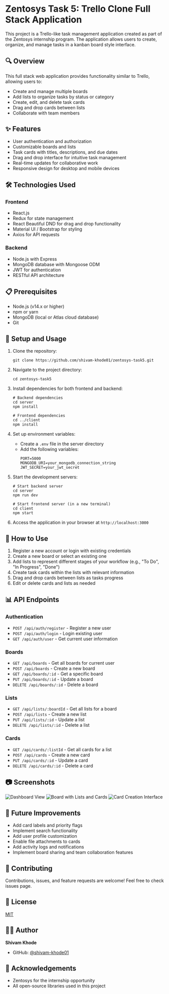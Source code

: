 # Zentosys Task 5: Trello Clone Full Stack Application

This project is a Trello-like task management application created as part of the Zentosys internship program. The application allows users to create, organize, and manage tasks in a kanban board style interface.

## 🔍 Overview

This full stack web application provides functionality similar to Trello, allowing users to:
- Create and manage multiple boards
- Add lists to organize tasks by status or category
- Create, edit, and delete task cards
- Drag and drop cards between lists
- Collaborate with team members

## ✨ Features

- User authentication and authorization
- Customizable boards and lists
- Task cards with titles, descriptions, and due dates
- Drag and drop interface for intuitive task management
- Real-time updates for collaborative work
- Responsive design for desktop and mobile devices

## 🛠️ Technologies Used

### Frontend
- React.js
- Redux for state management
- React Beautiful DND for drag and drop functionality
- Material UI / Bootstrap for styling
- Axios for API requests

### Backend
- Node.js with Express
- MongoDB database with Mongoose ODM
- JWT for authentication
- RESTful API architecture

## 📋 Prerequisites

- Node.js (v14.x or higher)
- npm or yarn
- MongoDB (local or Atlas cloud database)
- Git

## 🚀 Setup and Usage

1. Clone the repository:
   ```
   git clone https://github.com/shivam-khode01/zentosys-task5.git
   ```

2. Navigate to the project directory:
   ```
   cd zentosys-task5
   ```

3. Install dependencies for both frontend and backend:
   ```
   # Backend dependencies
   cd server
   npm install
   
   # Frontend dependencies
   cd ../client
   npm install
   ```

4. Set up environment variables:
   - Create a `.env` file in the server directory
   - Add the following variables:
     ```
     PORT=5000
     MONGODB_URI=your_mongodb_connection_string
     JWT_SECRET=your_jwt_secret
     ```

5. Start the development servers:
   ```
   # Start backend server
   cd server
   npm run dev
   
   # Start frontend server (in a new terminal)
   cd client
   npm start
   ```

6. Access the application in your browser at `http://localhost:3000`

## 📝 How to Use

1. Register a new account or login with existing credentials
2. Create a new board or select an existing one
3. Add lists to represent different stages of your workflow (e.g., "To Do", "In Progress", "Done")
4. Create task cards within the lists with relevant information
5. Drag and drop cards between lists as tasks progress
6. Edit or delete cards and lists as needed

## 📊 API Endpoints

### Authentication
- `POST /api/auth/register` - Register a new user
- `POST /api/auth/login` - Login existing user
- `GET /api/auth/user` - Get current user information

### Boards
- `GET /api/boards` - Get all boards for current user
- `POST /api/boards` - Create a new board
- `GET /api/boards/:id` - Get a specific board
- `PUT /api/boards/:id` - Update a board
- `DELETE /api/boards/:id` - Delete a board

### Lists
- `GET /api/lists/:boardId` - Get all lists for a board
- `POST /api/lists` - Create a new list
- `PUT /api/lists/:id` - Update a list
- `DELETE /api/lists/:id` - Delete a list

### Cards
- `GET /api/cards/:listId` - Get all cards for a list
- `POST /api/cards` - Create a new card
- `PUT /api/cards/:id` - Update a card
- `DELETE /api/cards/:id` - Delete a card

## 📷 Screenshots

![Dashboard View](screenshots/dashboard.png)
![Board with Lists and Cards](screenshots/board.png)
![Card Creation Interface](screenshots/card-creation.png)

## 🔄 Future Improvements

- Add card labels and priority flags
- Implement search functionality
- Add user profile customization
- Enable file attachments to cards
- Add activity logs and notifications
- Implement board sharing and team collaboration features

## 🤝 Contributing

Contributions, issues, and feature requests are welcome! Feel free to check issues page.

## 📜 License

[MIT](LICENSE)

## 👨‍💻 Author

**Shivam Khode**

- GitHub: [@shivam-khode01](https://github.com/shivam-khode01)

## 🙏 Acknowledgements

- Zentosys for the internship opportunity
- All open-source libraries used in this project
